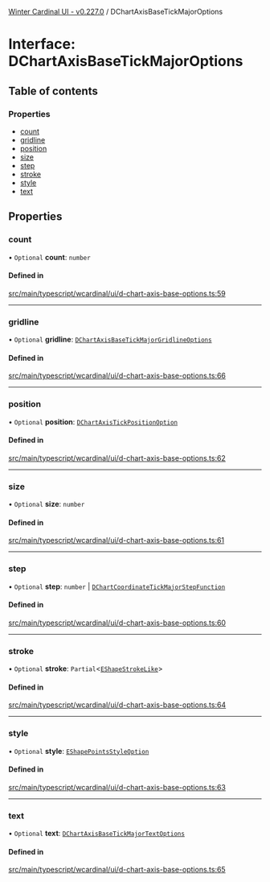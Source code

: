 [Winter Cardinal UI - v0.227.0](../index.md) / DChartAxisBaseTickMajorOptions

# Interface: DChartAxisBaseTickMajorOptions

## Table of contents

### Properties

- [count](DChartAxisBaseTickMajorOptions.md#count)
- [gridline](DChartAxisBaseTickMajorOptions.md#gridline)
- [position](DChartAxisBaseTickMajorOptions.md#position)
- [size](DChartAxisBaseTickMajorOptions.md#size)
- [step](DChartAxisBaseTickMajorOptions.md#step)
- [stroke](DChartAxisBaseTickMajorOptions.md#stroke)
- [style](DChartAxisBaseTickMajorOptions.md#style)
- [text](DChartAxisBaseTickMajorOptions.md#text)

## Properties

### count

• `Optional` **count**: `number`

#### Defined in

[src/main/typescript/wcardinal/ui/d-chart-axis-base-options.ts:59](https://github.com/winter-cardinal/winter-cardinal-ui/blob/v0.227.0/src/main/typescript/wcardinal/ui/d-chart-axis-base-options.ts#L59)

___

### gridline

• `Optional` **gridline**: [`DChartAxisBaseTickMajorGridlineOptions`](DChartAxisBaseTickMajorGridlineOptions.md)

#### Defined in

[src/main/typescript/wcardinal/ui/d-chart-axis-base-options.ts:66](https://github.com/winter-cardinal/winter-cardinal-ui/blob/v0.227.0/src/main/typescript/wcardinal/ui/d-chart-axis-base-options.ts#L66)

___

### position

• `Optional` **position**: [`DChartAxisTickPositionOption`](../index.md#dchartaxistickpositionoption)

#### Defined in

[src/main/typescript/wcardinal/ui/d-chart-axis-base-options.ts:62](https://github.com/winter-cardinal/winter-cardinal-ui/blob/v0.227.0/src/main/typescript/wcardinal/ui/d-chart-axis-base-options.ts#L62)

___

### size

• `Optional` **size**: `number`

#### Defined in

[src/main/typescript/wcardinal/ui/d-chart-axis-base-options.ts:61](https://github.com/winter-cardinal/winter-cardinal-ui/blob/v0.227.0/src/main/typescript/wcardinal/ui/d-chart-axis-base-options.ts#L61)

___

### step

• `Optional` **step**: `number` \| [`DChartCoordinateTickMajorStepFunction`](../index.md#dchartcoordinatetickmajorstepfunction)

#### Defined in

[src/main/typescript/wcardinal/ui/d-chart-axis-base-options.ts:60](https://github.com/winter-cardinal/winter-cardinal-ui/blob/v0.227.0/src/main/typescript/wcardinal/ui/d-chart-axis-base-options.ts#L60)

___

### stroke

• `Optional` **stroke**: `Partial`<[`EShapeStrokeLike`](EShapeStrokeLike.md)\>

#### Defined in

[src/main/typescript/wcardinal/ui/d-chart-axis-base-options.ts:64](https://github.com/winter-cardinal/winter-cardinal-ui/blob/v0.227.0/src/main/typescript/wcardinal/ui/d-chart-axis-base-options.ts#L64)

___

### style

• `Optional` **style**: [`EShapePointsStyleOption`](../index.md#eshapepointsstyleoption)

#### Defined in

[src/main/typescript/wcardinal/ui/d-chart-axis-base-options.ts:63](https://github.com/winter-cardinal/winter-cardinal-ui/blob/v0.227.0/src/main/typescript/wcardinal/ui/d-chart-axis-base-options.ts#L63)

___

### text

• `Optional` **text**: [`DChartAxisBaseTickMajorTextOptions`](DChartAxisBaseTickMajorTextOptions.md)

#### Defined in

[src/main/typescript/wcardinal/ui/d-chart-axis-base-options.ts:65](https://github.com/winter-cardinal/winter-cardinal-ui/blob/v0.227.0/src/main/typescript/wcardinal/ui/d-chart-axis-base-options.ts#L65)
